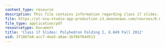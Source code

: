 ```yaml
---
content_type: resource
description: This file contains information regarding class 17 slides.
file: https://ol-ocw-studio-app-production.s3.amazonaws.com/courses/6-849-geometric-folding-algorithms-linkages-origami-polyhedra-fall-2012/3f1867e0acc74ea5a0ae1bf8bf64d513_MIT6_849F12_slidesC17.pdf
file_type: application/pdf
resourcetype: Document
title: 'Class 17 Slides: Polyhedron Folding I, 6.849 Fall 2012'
uid: 3f1867e0-acc7-4ea5-a0ae-1bf8bf64d513
---
```

